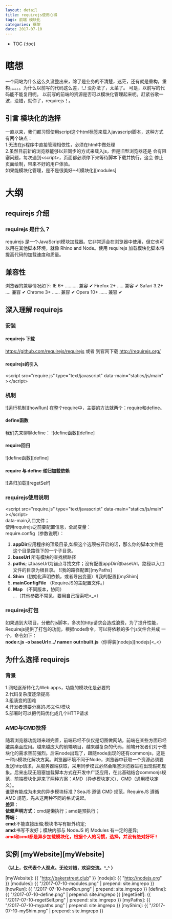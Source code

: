 ```yaml
---
layout: detail
title: requirejs使用心得
tags: 前端 模块化 
categories: 框架
date: 2017-07-10
---
```


* TOC
{:toc}


# 瞎想
一个网站为什么这么久没整出来，除了是业务的不清楚，迷茫，还有就是重构，重构，。。。。为什么以前写的代码这么差，!_! 没办法了，太菜了。 可是，以前写的代码能不能复用呢。 以前写的前端的资源是否可以模块化管理起来呢。赶紧谷歌一波，没错，就你了，requirejs！。

## 引言 模块化的选择
一直以来，我们都习惯使用script这个html标签来载入javascript脚本，这种方式
有两个缺点：<br />
1.无法在js程序中直接管理相依性，必须在html中做处理<br />
2.虽然目前新的浏览器能够以非同步的方式来载入js，但是旧型浏览器还是
会有阻塞问题，每次遇到&lt;script&gt;，页面都必须停下来等待脚本下载并执行，这会
停止页面绘制，带来不好的用户体验。<br />
如果能模块化管理，是不是很美好～![模块化][modules]

# 大纲

## requirejs 介绍

### requirejs 是什么？

requirejs 是一个JavaScript模块加载器。它非常适合在浏览器中使用，但它也可
以用在其他脚本环境，就像 Rhino and Node。使用 requirejs 加载模块化脚本将提高代码的加载速度和质量。

## 兼容性

浏览器的兼容情况如下:
IE 6+ .......... 兼容 ✔
Firefox 2+ ..... 兼容 ✔ Safari 3.2+ .... 兼容 ✔ Chrome 3+ ...... 兼容 ✔ Opera 10+ ...... 兼容 ✔

## 深入理解 requirejs

### 安装

#### requirejs 下载

https://github.com/requirejs/requirejs
或者
到官网下载 http://requirejs.org/

#### requirejs的引入
&lt;script  src="require.js"  type="text/javascript" data-main="statics/js/main" &gt;&lt;/script&gt;

### 机制
![运行机制][howRun]
在整个require中，主要的方法就两个：require和define。

#### define函数
我们先来聊聊define：
![define函数][define]

#### require回归
![define函数][define]

#### require 与 define 递归加载依赖
![递归加载][regetSelf]

### requirejs使用说明

&lt;script  src="require.js"  type="text/javascript" data-main="statics/js/main" &gt;&lt;/script&gt;<br/>
data-main入口文件；<br/>
使用requirejs之前要配置信息，全局变量：<br/>
require.config（参数说明）：<br/>
1. **appDir**应用程序的顶级目录,如果这个选项被开启的话，那么你的脚本文件是这个目录路径下的一个子目录。 <br/>
2. **baseUrl** 所有模块的查找根路径<br/>
3. **paths**; 以baseUrl为锚点寻找文件；没有配置appDir和baseUrl，路径以入口文件的目录为根目录。
![我的路径配置][myPaths]<br/>
4. **Shim**（初始化声明依赖，或者导出变量）![我的配置][myShim]<br/>
5. **mainConfigFile** （RequireJS的主配置文件。）<br/>
6. **Map** （不同版本，协同）<br/>
...（其他参数不常见，要用自己搜索吧&lt;_&lt;）

### requirejs打包
如果遇到大项目，分散的js脚本，多次的http请求会造成浪费，为了提升性能，
Requirejs提供了打包的功能，根据node命令，可以将依赖的多个js文件合并成
一个，命令如下：<br/>
**node r.js -o baseUrl=../ name= out=built.js**（你得装[nodejs][nodejs]&lt;_&lt;）

## 为什么选择 requirejs

### 背景
1.网站逐渐转化为Web apps，功能的模块化是必要的 <br />
2.代码复杂度逐渐提高 <br />
3.组装变的困难 <br />
4.开发者想要分离的JS文件/模块 <br />
5.部署时可以把代码优化成几个HTTP请求 <br />

### AMD与CMD抉择
随着浏览器功能越来越完善，前端已经不仅仅是切图做网站，前端在某些方面已经媲美桌面应用。越来越庞大的前端项目，越来越复杂的代码，前端开发者们对于模块化的需求空前强烈。后来node出现了，跟随node出现的还有commonjs，这是一种js模块化解决方案。浏览器环境不同于Node，浏览器中获取一个资源必须要发送http请求，从服务器端获取，采用同步模式必然会阻塞浏览器进程出现假死现象。后来出现无阻塞加载脚本方式在开发中广泛应用，在此基础结合commonjs规范，前端模块化迎来了两种方案：AMD（异步模块定义）、CMD（通用模块定义）。<br />
谁更有能成为未来的异步模块标准？SeaJS 遵循 CMD 规范，RequireJS 遵循 AMD 规范，先从这两种不同的格式说起。 <br />
**差异**： <br />
	**依赖声明方式**：cmd是懒执行；amd是预执行； <br />
**弊端**： <br />
	**cmd**:不能直接压缩;模块书写有额外约定; <br />
	**amd**:书写不友好；模块内部与 NodeJS 的 Modules 有一定的差异; <br />
**<span style="color:red">amd和cmd都是异步加载模块化，根据个人的习惯，选择，并没有绝对好坏 !</span>**

## 实例 [myWebsite][myWebsite]



**（以上，仅代表个人观点。无论对错，欢迎交流。^_^ ）**

[myWebsite]: {{ "http://bakerstreet.club" }}
[nodejs]: {{ "http://nodejs.org" }}
[modules]: {{ "/2017-07-10-modules.png" | prepend: site.imgrepo }}
[howRun]: {{ "/2017-07-10-howRun.png" | prepend: site.imgrepo }}
[define]: {{ "/2017-07-10-define.png" | prepend: site.imgrepo }}
[regetSelf]: {{ "/2017-07-10-regetSelf.png" | prepend: site.imgrepo }}
[myPaths]: {{ "/2017-07-10-mypaths.png" | prepend: site.imgrepo }}
[myShim]: {{ "/2017-07-10-myShim.png" | prepend: site.imgrepo }}
